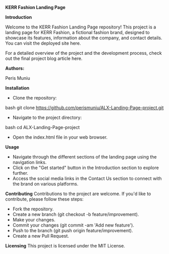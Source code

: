 **KERR Fashion Landing Page**

**Introduction**

Welcome to the KERR Fashion Landing Page repository! This project is a landing page for KERR Fashion, a fictional fashion brand, designed to showcase its features, information about the company, and contact details. You can visit the deployed site here.

For a detailed overview of the project and the development process, check out the final project blog article here.

**Authors:**

Peris Muniu

**Installation**

* Clone the repository:

bash
git clone https://github.com/perismuniu/ALX-Landing-Page-project.git

* Navigate to the project directory:

bash
cd ALX-Landing-Page-project

* Open the index.html file in your web browser.

**Usage**

* Navigate through the different sections of the landing page using the navigation links.
* Click on the "Get started" button in the Introduction section to explore further.
* Access the social media links in the Contact Us section to connect with the brand on various platforms.


**Contributing**
Contributions to the project are welcome. If you'd like to contribute, please follow these steps:

* Fork the repository.
* Create a new branch (git checkout -b feature/improvement).
* Make your changes.
* Commit your changes (git commit -am 'Add new feature').
* Push to the branch (git push origin feature/improvement).
* Create a new Pull Request.

**Licensing**
This project is licensed under the MIT License.